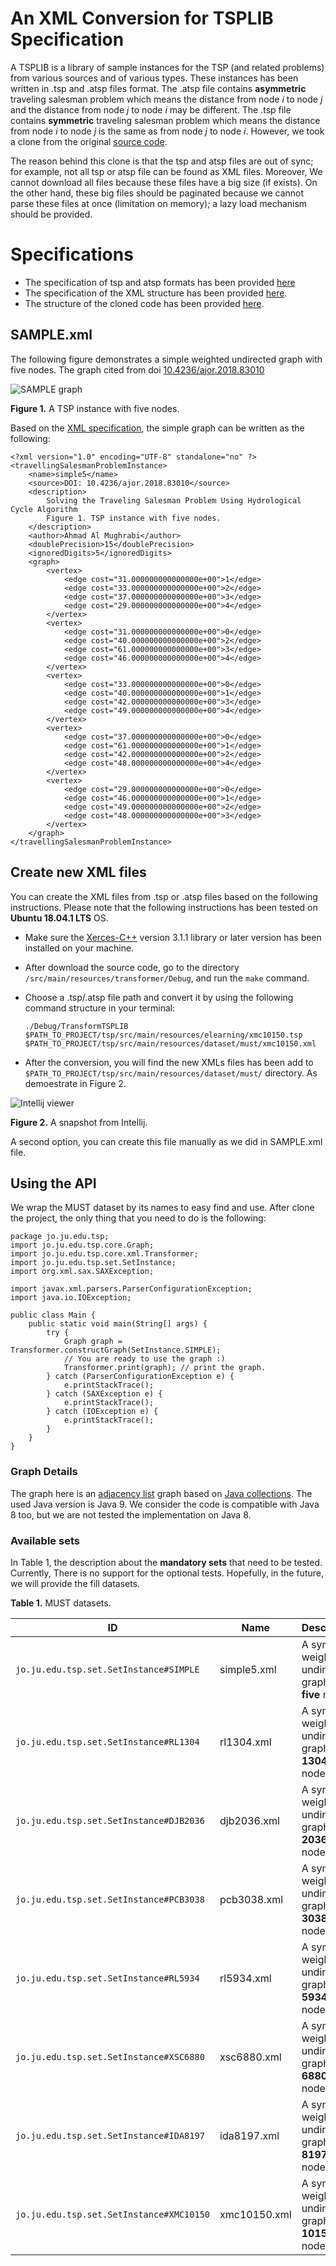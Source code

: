 # An XML Conversion for TSPLIB Specification

A TSPLIB is a library of sample instances for the TSP (and related problems) from various sources and of various types. These instances has been written in .tsp and .atsp files format. The .atsp file contains **asymmetric** traveling salesman problem which means the distance from node *i* to node *j* and the distance from node *j* to node *i* may be different. The .tsp file contains **symmetric** traveling salesman problem which means the distance from node *i* to node *j* is the same as from node *j* to node *i*. However, we took a clone from the original [source code](https://www.iwr.uni-heidelberg.de/groups/comopt/software/TSPLIB95/XML-TSPLIB/Sample/). 

The reason behind this clone is that the tsp and atsp files are out of sync; for example, not all tsp or atsp file can be found as XML files. Moreover, We cannot download all files because these files have a big size (if exists). On the other hand, these big files should be paginated because we cannot parse these files at once (limitation on memory); a lazy load mechanism should be provided.

# Specifications
 - The specification of tsp and atsp formats has been provided [here](https://www.iwr.uni-heidelberg.de/groups/comopt/software/TSPLIB95/tsp95.pdf)
 - The specification of the XML structure has been provided [here](https://www.iwr.uni-heidelberg.de/groups/comopt/software/TSPLIB95/XML-TSPLIB/Description.pdf).
 - The structure of the cloned code has been provided [here](https://www.iwr.uni-heidelberg.de/groups/comopt/software/TSPLIB95/XML-TSPLIB/Sample/Readme.pdf).

## SAMPLE.xml
The following figure demonstrates a simple weighted undirected graph with five nodes. The graph cited from doi [10.4236/ajor.2018.83010](http://doi.org/10.4236/ajor.2018.83010)

![SAMPLE graph](http://html.scirp.org/file/1-1040612x9.png)

**Figure 1.** A TSP instance with five nodes. 

Based on the [XML specification](https://www.iwr.uni-heidelberg.de/groups/comopt/software/TSPLIB95/XML-TSPLIB/Description.pdf), the simple graph can be written as the following:

    <?xml version="1.0" encoding="UTF-8" standalone="no" ?>  
    <travellingSalesmanProblemInstance>  
        <name>simple5</name>  
        <source>DOI: 10.4236/ajor.2018.83010</source>  
        <description>  
            Solving the Traveling Salesman Problem Using Hydrological Cycle Algorithm  
            Figure 1. TSP instance with five nodes.  
        </description>  
        <author>Ahmad Al Mughrabi</author>  
        <doublePrecision>15</doublePrecision>  
        <ignoredDigits>5</ignoredDigits>  
        <graph>  
            <vertex>  
                <edge cost="31.000000000000000e+00">1</edge>  
                <edge cost="33.000000000000000e+00">2</edge>  
                <edge cost="37.000000000000000e+00">3</edge>  
                <edge cost="29.000000000000000e+00">4</edge>  
            </vertex>  
            <vertex>  
                <edge cost="31.000000000000000e+00">0</edge>  
                <edge cost="40.000000000000000e+00">2</edge>  
                <edge cost="61.000000000000000e+00">3</edge>  
                <edge cost="46.000000000000000e+00">4</edge>  
            </vertex>  
            <vertex>  
                <edge cost="33.000000000000000e+00">0</edge>  
                <edge cost="40.000000000000000e+00">1</edge>  
                <edge cost="42.000000000000000e+00">3</edge>  
                <edge cost="49.000000000000000e+00">4</edge>  
            </vertex>  
            <vertex>  
                <edge cost="37.000000000000000e+00">0</edge>  
                <edge cost="61.000000000000000e+00">1</edge>  
                <edge cost="42.000000000000000e+00">2</edge>  
                <edge cost="48.000000000000000e+00">4</edge>  
            </vertex>  
            <vertex>  
                <edge cost="29.000000000000000e+00">0</edge>  
                <edge cost="46.000000000000000e+00">1</edge>  
                <edge cost="49.000000000000000e+00">2</edge>  
                <edge cost="48.000000000000000e+00">3</edge>  
            </vertex>  
        </graph>  
    </travellingSalesmanProblemInstance>

## Create new XML files

You can create the XML files from .tsp or .atsp files based on the following instructions. Please note that the following instructions has been tested on **Ubuntu 18.04.1 LTS** OS.  

 - Make sure the [Xerces-C++](http://xerces.apache.org/xerces-c/) version 3.1.1 library or later version has been installed on your machine.
 - After download the source code, go to the directory `/src/main/resources/transformer/Debug`, and run the `make` command.
 - Choose a .tsp/.atsp file path and convert it by using the following command structure in your terminal: 

       ./Debug/TransformTSPLIB $PATH_TO_PROJECT/tsp/src/main/resources/elearning/xmc10150.tsp $PATH_TO_PROJECT/tsp/src/main/resources/dataset/must/xmc10150.xml

 - After the conversion, you will find the new XMLs files has been add to `$PATH_TO_PROJECT/tsp/src/main/resources/dataset/must/` directory. As demoestrate in Figure 2.
 
![Intellij viewer](https://raw.githubusercontent.com/amughrabi/tsp/master/src/main/resources/images/datasets.png)

**Figure 2.** A snapshot from Intellij.

A second option, you can create this file manually as we did in SAMPLE.xml file.
## Using the API
We wrap the MUST dataset by its names to easy find and use. After clone the project, the only thing that you need to do is the following:

    package jo.ju.edu.tsp;  
    import jo.ju.edu.tsp.core.Graph;  
    import jo.ju.edu.tsp.core.xml.Transformer;  
    import jo.ju.edu.tsp.set.SetInstance;  
    import org.xml.sax.SAXException;  
      
    import javax.xml.parsers.ParserConfigurationException;  
    import java.io.IOException;  
      
    public class Main {  
        public static void main(String[] args) {  
            try {  
                Graph graph = Transformer.constructGraph(SetInstance.SIMPLE);  
                // You are ready to use the graph :)
                Transformer.print(graph); // print the graph.
            } catch (ParserConfigurationException e) {  
                e.printStackTrace();  
            } catch (SAXException e) {  
                e.printStackTrace();  
            } catch (IOException e) {  
                e.printStackTrace();  
            }  
        }  
    }

### Graph Details
The graph here is an [adjacency list](https://en.wikipedia.org/wiki/Adjacency_list) graph based on [Java collections](https://docs.oracle.com/javase/8/docs/api/java/util/Collection.html). The used Java version is Java 9. We consider the code is compatible with Java 8 too, but we are not tested the implementation on Java 8.
### Available sets
In Table 1, the description about the **mandatory sets** that need to be tested. Currently, There is no support for the optional tests. Hopefully, in the future, we will provide the fill datasets.

**Table 1.** MUST datasets.

|ID|Name|Description|
|--|--|--|
|`jo.ju.edu.tsp.set.SetInstance#SIMPLE`| simple5.xml | A symetric weighted undirected graph with **five** nodes|
|`jo.ju.edu.tsp.set.SetInstance#RL1304`| rl1304.xml | A symetric weighted undirected graph with **1304** nodes|
|`jo.ju.edu.tsp.set.SetInstance#DJB2036`| djb2036.xml | A symetric weighted undirected graph with **2036** nodes|
|`jo.ju.edu.tsp.set.SetInstance#PCB3038`| pcb3038.xml | A symetric weighted undirected graph with **3038** nodes|
|`jo.ju.edu.tsp.set.SetInstance#RL5934`| rl5934.xml | A symetric weighted undirected graph with **5934** nodes|
|`jo.ju.edu.tsp.set.SetInstance#XSC6880`| xsc6880.xml | A symetric weighted undirected graph with **6880** nodes|
|`jo.ju.edu.tsp.set.SetInstance#IDA8197`| ida8197.xml | A symetric weighted undirected graph with **8197** nodes|
|`jo.ju.edu.tsp.set.SetInstance#XMC10150`| xmc10150.xml | A symetric weighted undirected graph with **10150** nodes|
